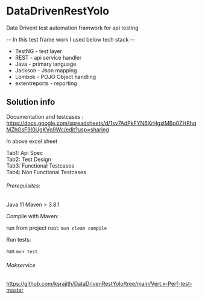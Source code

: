 # DataDrivenRestYolo
Data Drivent test automation framwork for api testing

-- In this test frame work I used below tech stack --

* TestNG - test layer
* REST - api service handler
* Java - primary language
* Jackson - Json mapping
* Lombok - POJO Object handling
* extentreports - reporting

## Solution info ##

Documentation and testcases :  
https://docs.google.com/spreadsheets/d/1sv7AdPkFYN6XrHgxlMBo0ZHRhqMZhGsF9I0UgKVo9Wc/edit?usp=sharing  

In above excel sheet  

Tab1: Api Spec  
Tab2: Test Design  
Tab3: Functional Testcases  
Tab4: Non Functional Testcases  

###### Prerequisites:
Java 11
Maven > 3.8.1

Compile with Maven:

run from project root: `mvn clean compile`

Run tests:

run `mvn test`

###### Mokservice
https://github.com/ksrajith/DataDrivenRestYolo/tree/main/Vert.x-Perf-test-master


